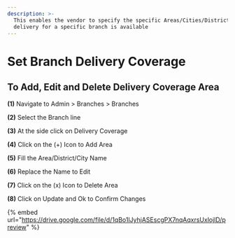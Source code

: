```yaml
---
description: >-
  This enables the vendor to specify the specific Areas/Cities/Districts where
  delivery for a specific branch is available
---
```


# Set Branch Delivery Coverage

## To Add, Edit and Delete Delivery Coverage Area

**(1)** Navigate to Admin > Branches > Branches

**(2)** Select the Branch line

**(3)** At the side click on Delivery Coverage

**(4)** Click on the (+) Icon to Add Area

**(5)** Fill the Area/District/City Name

**(6)** Replace the Name to Edit

**(7)** Click on the (x) Icon to Delete Area

**(8)** Click on Update and Ok to Confirm Changes

{% embed url="https://drive.google.com/file/d/1qBo1lJyhjASEscgPX7nqAqxrsUxlojlD/preview" %}
